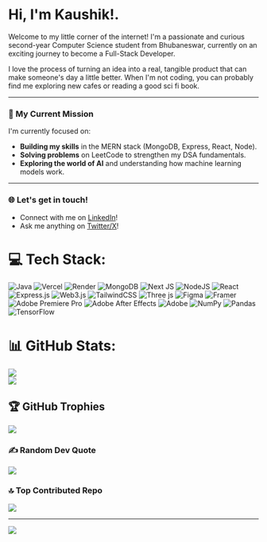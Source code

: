 # Hi, I'm Kaushik!. 

Welcome to my little corner of the internet! I'm a passionate and curious second-year Computer Science student from Bhubaneswar, currently on an exciting journey to become a Full-Stack Developer.

I love the process of turning an idea into a real, tangible product that can make someone's day a little better. When I'm not coding, you can probably find me exploring new cafes or reading a good sci fi book.

---

### 🎯 My Current Mission

I'm currently focused on:

-   **Building my skills** in the MERN stack (MongoDB, Express, React, Node).
-   **Solving problems** on LeetCode to strengthen my DSA fundamentals.
-   **Exploring the world of AI** and understanding how machine learning models work.

---

### 🌐 Let's get in touch!

-   Connect with me on [LinkedIn](www.linkedin.com/in/kaushik-karan-kk01)!
-   Ask me anything on [Twitter/X](https://x.com/KaushikKar29097)!



# 💻 Tech Stack:
![Java](https://img.shields.io/badge/java-%23ED8B00.svg?style=flat&logo=openjdk&logoColor=white) ![Vercel](https://img.shields.io/badge/vercel-%23000000.svg?style=flat&logo=vercel&logoColor=white) ![Render](https://img.shields.io/badge/Render-%46E3B7.svg?style=flat&logo=render&logoColor=white) ![MongoDB](https://img.shields.io/badge/MongoDB-%234ea94b.svg?style=flat&logo=mongodb&logoColor=white) ![Next JS](https://img.shields.io/badge/Next-black?style=flat&logo=next.js&logoColor=white) ![NodeJS](https://img.shields.io/badge/node.js-6DA55F?style=flat&logo=node.js&logoColor=white) ![React](https://img.shields.io/badge/react-%2320232a.svg?style=flat&logo=react&logoColor=%2361DAFB) ![Express.js](https://img.shields.io/badge/express.js-%23404d59.svg?style=flat&logo=express&logoColor=%2361DAFB) ![Web3.js](https://img.shields.io/badge/web3.js-F16822?style=flat&logo=web3.js&logoColor=white) ![TailwindCSS](https://img.shields.io/badge/tailwindcss-%2338B2AC.svg?style=flat&logo=tailwind-css&logoColor=white) ![Three js](https://img.shields.io/badge/threejs-black?style=flat&logo=three.js&logoColor=white) ![Figma](https://img.shields.io/badge/figma-%23F24E1E.svg?style=flat&logo=figma&logoColor=white) ![Framer](https://img.shields.io/badge/Framer-black?style=flat&logo=framer&logoColor=blue) ![Adobe Premiere Pro](https://img.shields.io/badge/Adobe%20Premiere%20Pro-9999FF.svg?style=flat&logo=Adobe%20Premiere%20Pro&logoColor=white) ![Adobe After Effects](https://img.shields.io/badge/Adobe%20After%20Effects-9999FF.svg?style=flat&logo=Adobe%20After%20Effects&logoColor=white) ![Adobe](https://img.shields.io/badge/adobe-%23FF0000.svg?style=flat&logo=adobe&logoColor=white) ![NumPy](https://img.shields.io/badge/numpy-%23013243.svg?style=flat&logo=numpy&logoColor=white) ![Pandas](https://img.shields.io/badge/pandas-%23150458.svg?style=flat&logo=pandas&logoColor=white) ![TensorFlow](https://img.shields.io/badge/TensorFlow-%23FF6F00.svg?style=flat&logo=TensorFlow&logoColor=white)
# 📊 GitHub Stats:
![](https://github-readme-stats.vercel.app/api?username=kaushikkaran10&theme=github_dark&hide_border=false&include_all_commits=false&count_private=false)<br/>
![](https://nirzak-streak-stats.vercel.app/?user=kaushikkaran10&theme=github_dark&hide_border=false)<br/>


## 🏆 GitHub Trophies
![](https://github-profile-trophy.vercel.app/?username=kaushikkaran10&theme=radical&no-frame=false&no-bg=true&margin-w=4)

### ✍️ Random Dev Quote
![](https://quotes-github-readme.vercel.app/api?type=horizontal&theme=tokyonight)

### 🔝 Top Contributed Repo
![](https://github-contributor-stats.vercel.app/api?username=kaushikkaran10&limit=5&theme=tokyonight&combine_all_yearly_contributions=true)

---
[![](https://visitcount.itsvg.in/api?id=kaushikkaran10&icon=0&color=0)](https://visitcount.itsvg.in)
